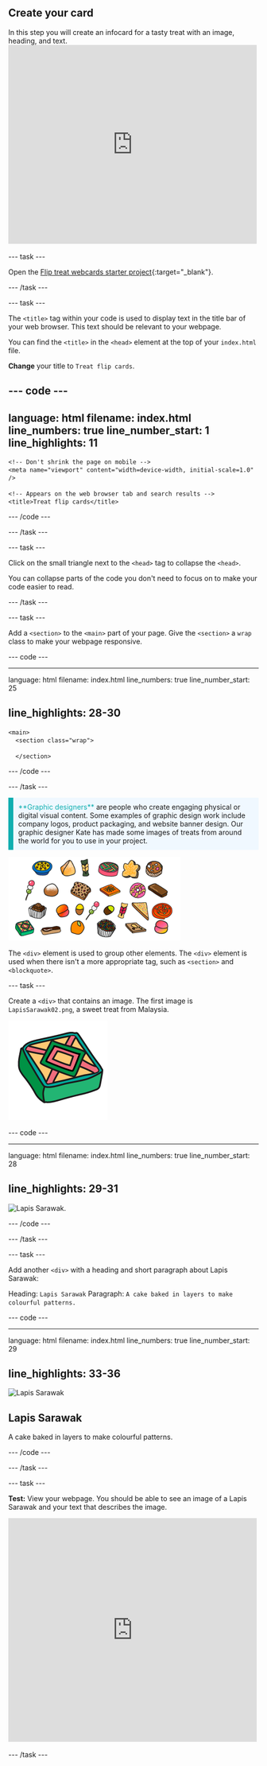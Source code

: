 ## Create your card

<div style="display: flex; flex-wrap: wrap">
<div style="flex-basis: 200px; flex-grow: 1; margin-right: 15px;">
In this step you will create an infocard for a tasty treat with an image, heading, and text.
</div>
<div>
<iframe src="https://trinket.io/embed/html/0ea70b025f?outputOnly=true" width="500" height="400" frameborder="0" marginwidth="0" marginheight="0" allowfullscreen></iframe>
</div>
</div>

--- task ---

Open the [Flip treat webcards starter project](https://trinket.io/library/trinkets/79387829ef){:target="_blank"}.

--- /task ---

--- task ---

The `<title>` tag within your code is used to display text in the title bar of your web browser. This text should be relevant to your webpage.

You can find the `<title>` in the `<head>` element at the top of your `index.html` file.

**Change** your title to `Treat flip cards`.

--- code ---
---
language: html filename: index.html line_numbers: true line_number_start: 1
line_highlights: 11
---

  <!-- This part is for extra information the browser needs to load the page correctly--> 

<head>
  <meta charset="utf-8" />
  </p> 
  
  <pre><code>&lt;!-- Don't shrink the page on mobile --&gt;
&lt;meta name="viewport" content="width=device-width, initial-scale=1.0" /&gt;

&lt;!-- Appears on the web browser tab and search results --&gt;
&lt;title&gt;Treat flip cards&lt;/title&gt;
</code></pre>
  
  <p spaces-before="0">
    --- /code ---
  </p>
  
  <p spaces-before="0">
    --- /task ---
  </p>
  
  <p spaces-before="0">
    --- task ---
  </p>
  
  <p spaces-before="0">
    Click on the small triangle next to the <code>&lt;head&gt;</code> tag to collapse the <code>&lt;head&gt;</code>.
  </p>
  
  <p spaces-before="0">
    You can collapse parts of the code you don't need to focus on to make your code easier to read.
  </p>
  
  <p spaces-before="0">
    --- /task ---
  </p>
  
  <p spaces-before="0">
    --- task ---
  </p>
  
  <p spaces-before="0">
    Add a <code>&lt;section&gt;</code> to the <code>&lt;main&gt;</code> part of your page. Give the <code>&lt;section&gt;</code> a <code>wrap</code> class to make your webpage responsive.
  </p>
  
  <p spaces-before="0">
    --- code ---
  </p>
<hr />
  
  <p spaces-before="0">
    language: html filename: index.html line_numbers: true line_number_start: 25
  </p>
<h2 spaces-before="0">
  line_highlights: 28-30
</h2>

<p spaces-before="0">
  </p> 
  
  <pre><code>&lt;main&gt;
  &lt;section class="wrap"&gt;

  &lt;/section&gt;
</code></pre>
  
  <p spaces-before="0">
    --- /code ---
  </p>
  
  <p spaces-before="0">
    --- /task ---
  </p>

<p style="border-left: solid; border-width:10px; border-color: #0faeb0; background-color: aliceblue; padding: 10px;">
<span style="color: #0faeb0">**Graphic designers**</span> are people who create engaging physical or digital visual content. Some examples of graphic design work include company logos, product packaging, and website banner design. Our graphic designer Kate has made some images of treats from around the world for you to use in your project. 

![A collage of treats to use in the project.](images/treats.png)
</p>

  
  <p spaces-before="0">
    The <code>&lt;div&gt;</code> element is used to group other elements. The <code>&lt;div&gt;</code> element is used when there isn't a more appropriate tag, such as <code>&lt;section&gt;</code> and <code>&lt;blockquote&gt;</code>.
  </p>
  
  <p spaces-before="0">
    --- task ---
  </p>
  
  <p spaces-before="0">
    Create a <code>&lt;div&gt;</code> that contains an image. The first image is <code>LapisSarawak02.png</code>, a sweet treat from Malaysia.
  </p>
  
  <p spaces-before="0">
    <img src="images/LapisSarawak02.png" alt="A cartoon-style graphic of Lapis Sarawak, a colourful, geometric cake." />
  </p>
  
  <p spaces-before="0">
    --- code ---
  </p>
<hr />
  
  <p spaces-before="0">
    language: html filename: index.html line_numbers: true line_number_start: 28
  </p>
<h2 spaces-before="0">
  line_highlights: 29-31
</h2>

<section class="wrap">
  <div>
    <img src="LapisSarawak02.png" alt="Lapis Sarawak." />
  </div>
</section>

<p spaces-before="0">
  --- /code ---
</p>

<p spaces-before="0">
  --- /task ---
</p>

<p spaces-before="0">
  --- task ---
</p>

<p spaces-before="0">
  Add another <code>&lt;div&gt;</code> with a heading and short paragraph about Lapis Sarawak:
</p>

<p spaces-before="0">
  Heading: <code>Lapis Sarawak</code> Paragraph: <code>A cake baked in layers to make colourful patterns.</code>
</p>

<p spaces-before="0">
  --- code ---
</p>
<hr />

<p spaces-before="0">
  language: html filename: index.html line_numbers: true line_number_start: 29
</p>
<h2 spaces-before="0">
  line_highlights: 33-36
</h2>

<section class="wrap">
        <div>
          <img src="LapisSarawak02.png" alt="Lapis Sarawak" />
        </div>
        <div>
          <h2>Lapis Sarawak</h2>
          <p>A cake baked in layers to make colourful patterns.</p>
        </div>
</section>

<p spaces-before="0">
  --- /code ---
</p>

<p spaces-before="0">
  --- /task ---
</p>

<p spaces-before="0">
  --- task ---
</p>

<p spaces-before="0">
  <strong x-id="1">Test:</strong> View your webpage. You should be able to see an image of a Lapis Sarawak and your text that describes the image.
</p>

<div>
<iframe src="https://trinket.io/embed/html/0ea70b025f?outputOnly=true" width="500" height="450" frameborder="0" marginwidth="0" marginheight="0" allowfullscreen></iframe>
</div>

<p spaces-before="0">
  --- /task ---
</p>
